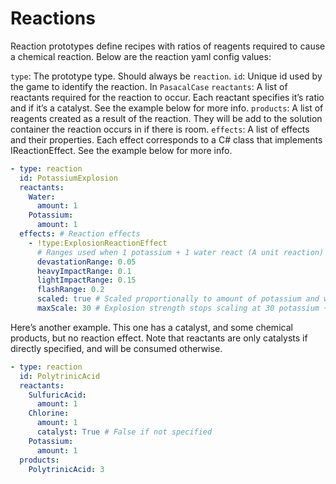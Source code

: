 # Reactions

Reaction prototypes define recipes with ratios of reagents required to cause a chemical reaction.  Below are the reaction yaml config values:

`type`: The prototype type. Should always be `reaction`.
`id`: Unique id used by the game to identify the reaction. In `PasacalCase`
`reactants`: A list of reactants required for the reaction to occur. Each reactant specifies it’s ratio and if it’s a catalyst. See the example below for more info.
`products`: A list of reagents created as a result of the reaction. They will be add to the solution container the reaction occurs in if there is room.
`effects`: A list of effects and their properties. Each effect corresponds to a C# class that implements IReactionEffect. See the example below for more info.

```yaml
- type: reaction
  id: PotassiumExplosion
  reactants:
    Water:
      amount: 1
    Potassium:
      amount: 1
  effects: # Reaction effects
    - !type:ExplosionReactionEffect
      # Ranges used when 1 potassium + 1 water react (A unit reaction)
      devastationRange: 0.05
      heavyImpactRange: 0.1
      lightImpactRange: 0.15
      flashRange: 0.2
      scaled: true # Scaled proportionally to amount of potassium and water
      maxScale: 30 # Explosion strength stops scaling at 30 potassium + 30 water

```

Here’s another example. This one has a catalyst, and some chemical products, but no reaction effect. Note that reactants are only catalysts if directly specified, and will be consumed otherwise.

```yaml
- type: reaction
  id: PolytrinicAcid
  reactants:
    SulfuricAcid:
      amount: 1
    Chlorine:
      amount: 1
      catalyst: True # False if not specified
    Potassium:
      amount: 1
  products:
    PolytrinicAcid: 3
```